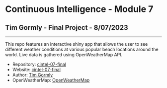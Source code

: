 # Continuous Intelligence - Module 7
## Tim Gormly - Final Project - 8/07/2023

<hr>

This repo features an interactive shiny app that allows the user to see different weather conditions at various popular beach locations around the world.  Live data is gathered using OpenWeatherMap API.

- Repository: [cintel-07-final](https://github.com/tgormly/cintel-07-final)
- Website: [cintel-07-final](https://denisecase.github.io/cintel-07-final/)
- Author: [Tim Gormly](https://github.com/tgormly)
- OpenWeatherMap: [OpenWeatherMap](https://openweathermap.org/)

